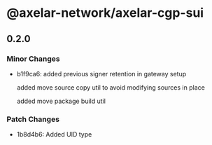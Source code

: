 # @axelar-network/axelar-cgp-sui

## 0.2.0

### Minor Changes

-   b1f9ca6: added previous signer retention in gateway setup

    added move source copy util to avoid modifying sources in place

    added move package build util

### Patch Changes

-   1b8d4b6: Added UID type

